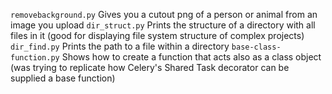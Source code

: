 `removebackground.py` Gives you a cutout png of a person or animal from an image you upload
`dir_struct.py` Prints the structure of a directory with all files in it (good for displaying file system structure of complex projects)
`dir_find.py` Prints the path to a file within a directory
`base-class-function.py` Shows how to create a function that acts also as a class object (was trying to replicate how Celery's Shared Task decorator can be supplied a base function)
